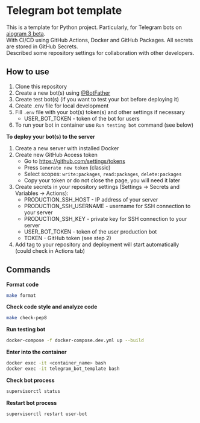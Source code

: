 # Telegram bot template

This is a template for Python project. Particularly, for Telegram bots on
[aiogram 3 beta](https://github.com/aiogram/aiogram).  
With CI/CD using GitHub Actions, Docker and GitHub Packages. All secrets are stored in GitHub Secrets.  
Described some repository settings for collaboration with other developers.


## How to use
1. Clone this repository
2. Create a new bot(s) using [@BotFather](https://t.me/BotFather)
3. Create test bot(s) (if you want to test your bot before deploying it)
4. Create .env file for local development
5. Fill `.env` file with your bot(s) token(s) and other settings if necessary
    - USER_BOT_TOKEN - token of the bot for users
6. To run your bot in container use `Run testing bot` command (see below)

**To deploy your bot(s) to the server**
1. Create a new server with installed Docker
2. Create new GitHub Access token
   - Go to https://github.com/settings/tokens
   - Press `Generate new token` (classic)
   - Select scopes: `write:packages`, `read:packages`, `delete:packages`
   - Copy your token or do not close the page, you will need it later
3. Create secrets in your repository settings (Settings -> Secrets and Variables -> Actions):
   - PRODUCTION_SSH_HOST - IP address of your server
   - PRODUCTION_SSH_USERNAME - username for SSH connection to your server
   - PRODUCTION_SSH_KEY - private key for SSH connection to your server
   - USER_BOT_TOKEN - token of the user production bot
   - TOKEN - GitHub token (see step 2)
4. Add tag to your repository and deployment will start automatically (could check in Actions tab)


## Commands
**Format code**
```bash
make format
```

**Check code style and analyze code**
```bash
make check-pep8
```

**Run testing bot**
```bash
docker-compose -f docker-compose.dev.yml up --build
```

**Enter into the container**
```bash
docker exec -it <container_name> bash
docker exec -it telegram_bot_template bash
```

**Check bot process**
```bash
supervisorctl status
```

**Restart bot process**
```bash
supervisorctl restart user-bot
```
